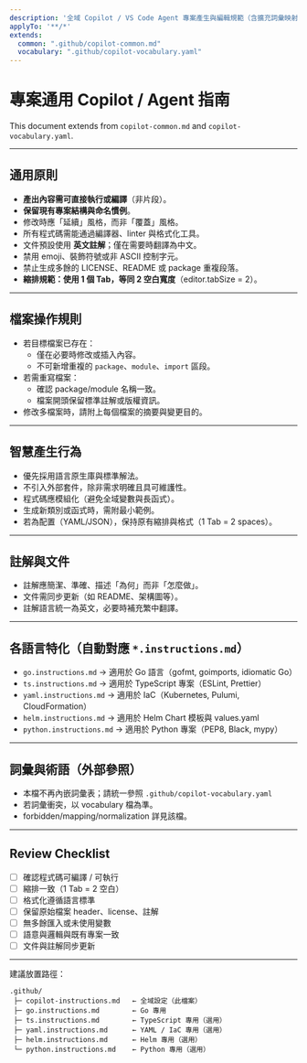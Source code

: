 ```yaml
---
description: '全域 Copilot / VS Code Agent 專案產生與編輯規範（含擴充詞彙映射）'
applyTo: '**/*'
extends:
  common: ".github/copilot-common.md"
  vocabulary: ".github/copilot-vocabulary.yaml"
---
```


# 專案通用 Copilot / Agent 指南

This document extends from `copilot-common.md` and `copilot-vocabulary.yaml`.

---

## 通用原則

- **產出內容需可直接執行或編譯**（非片段）。
- **保留現有專案結構與命名慣例**。
- 修改時應「延續」風格，而非「覆蓋」風格。
- 所有程式碼需能通過編譯器、linter 與格式化工具。
- 文件預設使用 **英文註解**；僅在需要時翻譯為中文。
- 禁用 emoji、裝飾符號或非 ASCII 控制字元。
- 禁止生成多餘的 LICENSE、README 或 package 重複段落。
- **縮排規範：使用 1 個 Tab，等同 2 空白寬度**（editor.tabSize = 2）。

---

## 檔案操作規則

- 若目標檔案已存在：
  - 僅在必要時修改或插入內容。
  - 不可新增重複的 `package`、`module`、`import` 區段。
- 若需重寫檔案：
  - 確認 package/module 名稱一致。
  - 檔案開頭保留標準註解或版權資訊。
- 修改多檔案時，請附上每個檔案的摘要與變更目的。

---

## 智慧產生行為

- 優先採用語言原生庫與標準解法。
- 不引入外部套件，除非需求明確且具可維護性。
- 程式碼應模組化（避免全域變數與長函式）。
- 生成新類別或函式時，需附最小範例。
- 若為配置（YAML/JSON），保持原有縮排與格式（1 Tab = 2 spaces）。

---

## 註解與文件

- 註解應簡潔、準確、描述「為何」而非「怎麼做」。
- 文件需同步更新（如 README、架構圖等）。
- 註解語言統一為英文，必要時補充繁中翻譯。

---

## 各語言特化（自動對應 `*.instructions.md`）

- `go.instructions.md` → 適用於 Go 語言（gofmt, goimports, idiomatic Go）
- `ts.instructions.md` → 適用於 TypeScript 專案（ESLint, Prettier）
- `yaml.instructions.md` → 適用於 IaC（Kubernetes, Pulumi, CloudFormation）
- `helm.instructions.md` → 適用於 Helm Chart 模板與 values.yaml
- `python.instructions.md` → 適用於 Python 專案（PEP8, Black, mypy）

---

## 詞彙與術語（外部參照）

- 本檔不再內嵌詞彙表；請統一參照 `.github/copilot-vocabulary.yaml`
- 若詞彙衝突，以 vocabulary 檔為準。
- forbidden/mapping/normalization 詳見該檔。

---

## Review Checklist

- [ ] 確認程式碼可編譯 / 可執行
- [ ] 縮排一致（1 Tab = 2 空白）
- [ ] 格式化遵循語言標準
- [ ] 保留原始檔案 header、license、註解
- [ ] 無多餘匯入或未使用變數
- [ ] 語意與邏輯與既有專案一致
- [ ] 文件與註解同步更新

---

建議放置路徑：
```
.github/
 ├─ copilot-instructions.md   ← 全域設定（此檔案）
 ├─ go.instructions.md        ← Go 專用
 ├─ ts.instructions.md        ← TypeScript 專用（選用）
 ├─ yaml.instructions.md      ← YAML / IaC 專用（選用）
 ├─ helm.instructions.md      ← Helm 專用（選用）
 └─ python.instructions.md    ← Python 專用（選用）
```
